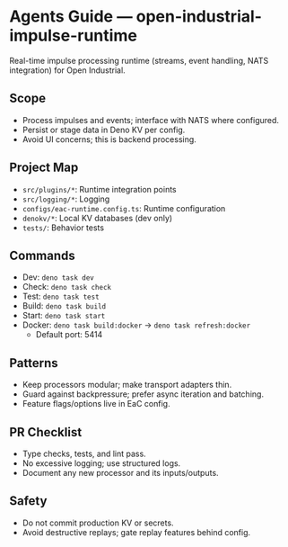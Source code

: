 # Agents Guide — open-industrial-impulse-runtime

Real-time impulse processing runtime (streams, event handling, NATS integration) for Open Industrial.

## Scope
- Process impulses and events; interface with NATS where configured.
- Persist or stage data in Deno KV per config.
- Avoid UI concerns; this is backend processing.

## Project Map
- `src/plugins/*`: Runtime integration points
- `src/logging/*`: Logging
- `configs/eac-runtime.config.ts`: Runtime configuration
- `denokv/*`: Local KV databases (dev only)
- `tests/`: Behavior tests

## Commands
- Dev: `deno task dev`
- Check: `deno task check`
- Test: `deno task test`
- Build: `deno task build`
- Start: `deno task start`
- Docker: `deno task build:docker` → `deno task refresh:docker`
  - Default port: 5414

## Patterns
- Keep processors modular; make transport adapters thin.
- Guard against backpressure; prefer async iteration and batching.
- Feature flags/options live in EaC config.

## PR Checklist
- Type checks, tests, and lint pass.
- No excessive logging; use structured logs.
- Document any new processor and its inputs/outputs.

## Safety
- Do not commit production KV or secrets.
- Avoid destructive replays; gate replay features behind config.

